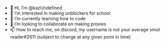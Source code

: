 - 👋 Hi, I’m @kazUndefined
- 👀 I’m interested in making unblockers for school
- 🌱 I’m currently learning how to code
- 💞️ I’m looking to collaborate on making proxies
- 📫 How to reach me, on discord, my username is not your average smut reader#2611 (subject to change at any given point in time)

<!---
kazUndefined/kazUndefined is a ✨ special ✨ repository because its `README.md` (this file) appears on your GitHub profile.
You can click the Preview link to take a look at your changes.
--->
